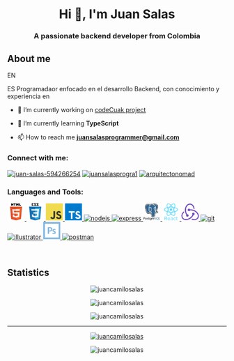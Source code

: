 <h1 align="center">Hi 👋, I'm Juan Salas</h1>
<h3 align="center">A passionate backend developer from Colombia</h3>

<h2 align="left">About me</h2>
<p align="left">
EN
</p>
<p align="left">
ES Programadaor enfocado en el desarrollo Backend, con conocimiento y experiencia en 
</p>


- 🔭 I’m currently working on [codeCuak project](https://github.com/EmirAbraham/backend)

- 🌱 I’m currently learning **TypeScript**

- 📫 How to reach me **juansalasprogrammer@gmail.com**

<h3 align="left">Connect with me:</h3>
<p align="left">
<a href="https://linkedin.com/in/juan-salas-594266254" target="blank"><img align="center" src="https://raw.githubusercontent.com/rahuldkjain/github-profile-readme-generator/master/src/images/icons/Social/linked-in-alt.svg" alt="juan-salas-594266254" height="30" width="40" /></a>
<a href="https://www.hackerrank.com/juansalasprogra1" target="blank"><img align="center" src="https://raw.githubusercontent.com/rahuldkjain/github-profile-readme-generator/master/src/images/icons/Social/hackerrank.svg" alt="juansalasprogra1" height="30" width="40" /></a>
<a href="https://twitter.com/arquitectonomad" target="blank"><img align="center" src="https://raw.githubusercontent.com/rahuldkjain/github-profile-readme-generator/master/src/images/icons/Social/twitter.svg" alt="arquitectonomad" height="30" width="40" /></a>
</p>

<h3 align="left">Languages and Tools:</h3>
<p align="left"> 
<a href="https://www.w3.org/html/" target="_blank" rel="noreferrer"> <img src="https://raw.githubusercontent.com/devicons/devicon/master/icons/html5/html5-original-wordmark.svg" alt="html5" width="40" height="40"/> </a> 
<a href="https://www.w3schools.com/css/" target="_blank" rel="noreferrer"> <img src="https://raw.githubusercontent.com/devicons/devicon/master/icons/css3/css3-original-wordmark.svg" alt="css3" width="40" height="40"/> </a> 
<a href="https://developer.mozilla.org/en-US/docs/Web/JavaScript" target="_blank" rel="noreferrer"> <img src="https://raw.githubusercontent.com/devicons/devicon/master/icons/javascript/javascript-original.svg" alt="javascript" width="40" height="40"/> </a> 
<a href="https://www.typescriptlang.org/" target="_blank" rel="noreferrer"> <img src="https://raw.githubusercontent.com/devicons/devicon/master/icons/typescript/typescript-original.svg" alt="typescript" width="40" height="40"/> </a> 
<a href="https://nodejs.org" target="_blank" rel="noreferrer"> <img src="https://w7.pngwing.com/pngs/452/24/png-transparent-js-logo-node-logos-and-brands-icon.png" alt="nodejs" width="40" height="40"/> </a> 
<a href="https://expressjs.com" target="_blank" rel="noreferrer"> <img src="https://wsofter.ru/wp-content/uploads/2017/12/node-express.png" alt="express" width="40" height="40"/> </a> 
<a href="https://www.postgresql.org" target="_blank" rel="noreferrer"> <img src="https://raw.githubusercontent.com/devicons/devicon/master/icons/postgresql/postgresql-original-wordmark.svg" alt="postgresql" width="40" height="40"/> </a> 
<a href="https://reactjs.org/" target="_blank" rel="noreferrer"> <img src="https://raw.githubusercontent.com/devicons/devicon/master/icons/react/react-original-wordmark.svg" alt="react" width="40" height="40"/> </a> 
<a href="https://redux.js.org" target="_blank" rel="noreferrer"> <img src="https://raw.githubusercontent.com/devicons/devicon/master/icons/redux/redux-original.svg" alt="redux" width="40" height="40"/> </a> 
<a href="https://git-scm.com/" target="_blank" rel="noreferrer"> <img src="https://www.vectorlogo.zone/logos/git-scm/git-scm-icon.svg" alt="git" width="40" height="40"/> </a> 
<a href="https://www.adobe.com/in/products/illustrator.html" target="_blank" rel="noreferrer"> <img src="https://www.vectorlogo.zone/logos/adobe_illustrator/adobe_illustrator-icon.svg" alt="illustrator" width="40" height="40"/> </a> 
<a href="https://www.photoshop.com/en" target="_blank" rel="noreferrer"> <img src="https://raw.githubusercontent.com/devicons/devicon/master/icons/photoshop/photoshop-line.svg" alt="photoshop" width="40" height="40"/> </a> 
<a href="https://postman.com" target="_blank" rel="noreferrer"> <img src="https://www.vectorlogo.zone/logos/getpostman/getpostman-icon.svg" alt="postman" width="40" height="40"/> </a> 
</p>

<br>
<h2 align="left">Statistics</h2>
    <p align="center">
    <img width="450rem" src="https://github-readme-stats.vercel.app/api/top-langs?username=juancamilosalas&show_icons=true&locale=en&layout=compact" alt="juancamilosalas" />
    <p align="center">
    <img width="450rem" src="https://github-readme-stats.vercel.app/api?username=juancamilosalas&show_icons=true&locale=en" alt="juancamilosalas" />
    <p align="center">
    <img width="450rem" src="https://github-readme-streak-stats.herokuapp.com/?user=juancamilosalas&" alt="juancamilosalas" />


<br>
<hr>
<p align="center"> <a href="https://github.com/ryo-ma/github-profile-trophy"><img src="https://github-profile-trophy.vercel.app/?username=juancamilosalas" alt="juancamilosalas" /></a> </p>
<p align="center"> <img src="https://komarev.com/ghpvc/?username=juancamilosalas&label=Profile%20views&color=0e75b6&style=flat" alt="juancamilosalas" /> </p>